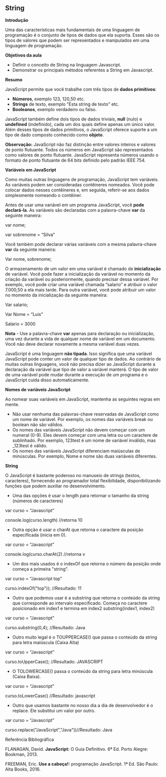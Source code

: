 ## String

**Introdução**

Uma das características mais fundamentais de uma linguagem de programação é o conjunto de tipos de dados que ela suporta. Esses são os tipos de valores que podem ser representados e manipulados em uma linguagem de programação.

**Objetivos da aula**

-   Definir o conceito de String na linguagem Javascript.
-   Demonstrar os principais métodos referentes a String em Javascript.

**Resumo**

JavaScript permite que você trabalhe com três tipos de **dados primitivos**:

-   **Números**, exemplo 123, 120,50 etc.
-   **Strings** de texto, exemplo "Esta string de texto" etc.
-   **Booleanos**, exemplo verdadeiro ou falso.

JavaScript também define dois tipos de dados triviais, **null** (nulo) e **undefined** (indefinido), cada um dos quais define apenas um único valor. Além desses tipos de dados primitivos, o JavaScript oferece suporte a um tipo de dado composto conhecido como **objeto**.

**Observação:** JavaScript não faz distinção entre valores inteiros e valores de ponto flutuante. Todos os números em JavaScript são representados como valores de ponto flutuante. JavaScript representa números usando o formato de ponto flutuante de 64 bits definido pelo padrão IEEE 754.

**Variáveis em JavaScript**

Como muitas outras linguagens de programação, JavaScript tem variáveis. As variáveis podem ser consideradas contêineres nomeados. Você pode colocar dados nesses contêineres e, em seguida, referir-se aos dados simplesmente nomeando o contêiner.

Antes de usar uma variável em um programa JavaScript, você **pode declará-la**. As variáveis são declaradas com a palavra-chave **var** da seguinte maneira:

var nome;

var sobrenome = “Silva”

Você também pode declarar várias variáveis com a mesma palavra-chave **var** da seguinte maneira:

Var nome, sobrenome;

O armazenamento de um valor em uma variável é chamado de **inicialização** de variável. Você pode fazer a inicialização da variável no momento da criação da variável ou posteriormente, quando precisar dessa variável. Por exemplo, você pode criar uma variável chamada “salario” e atribuir o valor 7.000,50 a ela mais tarde. Para outra variável, você pode atribuir um valor no momento da inicialização da seguinte maneira:

Var salario;

Var Nome = “Luis”

Salario = 3000

**Nota** - Use a palavra-chave **var** apenas para declaração ou inicialização, uma vez durante a vida de qualquer nome de variável em um documento. Você não deve declarar novamente a mesma variável duas vezes.

JavaScript é uma linguagem **não tipada**. Isso significa que uma variável JavaScript pode conter um valor de qualquer tipo de dados. Ao contrário de muitas outras linguagens, você não precisa dizer ao JavaScript durante a declaração da variável que tipo de valor a variável manterá. O tipo de valor de uma variável pode mudar durante a execução de um programa e o JavaScript cuida disso automaticamente.

**Nomes de variáveis JavaScript**

Ao nomear suas variáveis em JavaScript, mantenha as seguintes regras em mente.

-   Não usar nenhuma das palavras-chave reservadas de JavaScript como um nome de variável. Por exemplo, os nomes das variáveis break ou boolean não são válidos.
-   Os nomes das variáveis JavaScript não devem começar com um numeral (0-9). Eles devem começar com uma letra ou um caractere de sublinhado. Por exemplo, 123test é um nome de variável inválido, mas \_123test é válido.
-   Os nomes das variáveis JavaScript diferenciam maiúsculas de minúsculas. Por exemplo, Nome e nome são duas variáveis diferentes.

**String**

O JavaScript é bastante poderoso no manuseio de strings (textos, caracteres), fornecendo ao programador total flexibilidade, disponibilizando funções que podem auxiliar no desenvolvimento.

-   Uma das opções é usar o length para retornar o tamanho da string (números de caracteres)

var curso = “Javascript”

console.log(curso.length) //retorna 10

-   Outra opção é usar o charAt que retorna o caractere da posição especificada (inicia em 0).

var curso = “Javascript”

console.log(curso.charAt(2) //retorna v

-   Um dos mais usados é o indexOf que retorna o número da posição onde começa a primeira "string".

var curso = “Javascript top”

curso.indexOf("top")); //Resultado: 11

-   Outro que podemos usar é a substring que retorna o conteúdo da string que corresponde ao intervalo especificado. Começa no caractere posicionado em index1 e termina em index2 substring(index1, index2)

var curso = “Javascript”

curso.substring(0,4); //Resultado: Java

-   Outro muito legal é o TOUPPERCASE() que passa o conteúdo da string para letra maiúscula (Caixa Alta)

var curso = “Javascript”

curso.toUpperCase(); //Resultado: JAVASCRIPT

-   O TOLOWERCASE() passa o conteúdo da string para letra minúscula (Caixa Baixa).

var curso = “Javascript”

curso.toLowerCase() //Resultado: javascript

-   Outro que usamos bastante no nosso dia a dia de desenvolvedor é o replace. Ele substitui um valor por outro.

var curso = “Javascript”

curso.replace("JavaScript","Java"))//Resultado: Java

Referência Bibliográfica

FLANAGAN, David. **JavaScript:** O Guia Definitivo. 6ª Ed. Porto Alegre: Bookman, 2013.

FREEMAN, Eric. **Use a cabeça!:** programação JavaScript. 1ª Ed. São Paulo: Alta Books, 2016.